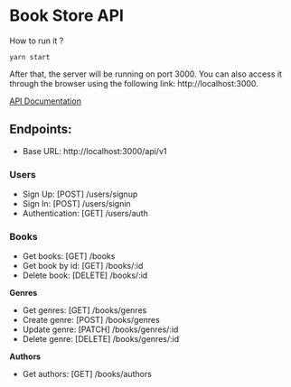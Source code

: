 # Book Store API

How to run it ?

```
yarn start
```

After that, the server will be running on port 3000. You can also access it through the browser using the following link: http://localhost:3000.

[API Documentation](https://documenter.getpostman.com/view/24674805/2s93si1prs#96b01024-447a-4b23-8ca1-a9617caa0a3a)

## Endpoints:

-   Base URL: http://localhost:3000/api/v1

### Users

-   Sign Up: [POST] /users/signup
-   Sign In: [POST] /users/signin
-   Authentication: [GET] /users/auth

### Books

-   Get books: [GET] /books
-   Get book by id: [GET] /books/:id
-   Delete book: [DELETE] /books/:id

**Genres**

-   Get genres: [GET] /books/genres
-   Create genre: [POST] /books/genres
-   Update genre: [PATCH] /books/genres/:id
-   Delete genre: [DELETE] /books/genres/:id

**Authors**

-   Get authors: [GET] /books/authors
